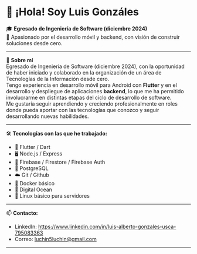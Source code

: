 # 👋 ¡Hola! Soy Luis Gonzáles

🎓 **Egresado de Ingeniería de Software (diciembre 2024)**  
🚀 Apasionado por el desarrollo móvil y backend, con visión de construir soluciones desde cero.

---

📌 **Sobre mí**  
Egresado de Ingeniería de Software (diciembre 2024), con la oportunidad de haber iniciado y colaborado en la organización de un área de Tecnologías de la Información desde cero.  
Tengo experiencia en desarrollo móvil para Android con **Flutter** y en el desarrollo y despliegue de aplicaciones **backend**, lo que me ha permitido involucrarme en distintas etapas del ciclo de desarrollo de software.  
Me gustaría seguir aprendiendo y creciendo profesionalmente en roles donde pueda aportar con las tecnologías que conozco y seguir desarrollando nuevas habilidades.

---

🛠️ **Tecnologías con las que he trabajado:**

- 💙 Flutter / Dart
- 🖥️ Node.js / Express
- 🔧 Firebase / Firestore / Firebase Auth
- 🐘 PostgreSQL 
- ☁️ Git / Github
- 🐳 Docker básico
- 🌊 Digital Ocean
- 🐧 Linux básico para servidores

---

📫 **Contacto:**

- LinkedIn: https://www.linkedin.com/in/luis-alberto-gonzales-usca-795083363
- Correo: luchin5luchin@gmail.com

---
